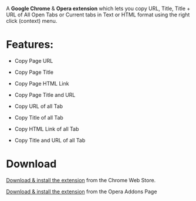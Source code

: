A **Google Chrome** & **Opera extension** which lets you copy URL, Title, Title + URL of All Open Tabs or Current tabs in Text or HTML format using the right click (context) menu.

# Features: #

  * Copy Page URL
  * Copy Page Title
  * Copy Page HTML Link
  * Copy Page Title and URL

  * Copy URL of all Tab
  * Copy Title of all Tab
  * Copy HTML Link of all Tab
  * Copy Title and URL of all Tab

# Download #

[Download & install the extension](https://chrome.google.com/webstore/detail/copy-url-+-title/dgagjmdgbakclelfacghmmbadkdegjjh) from the Chrome Web Store.

[Download & install the extension](https://addons.opera.com/en/extensions/details/copy-url-title/) from the Opera Addons Page